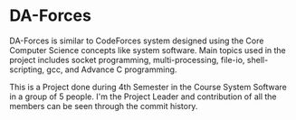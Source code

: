 # DA-Forces
DA-Forces is similar to CodeForces system designed using the Core Computer Science concepts like system software. Main topics used in the project includes socket programming, multi-processing, file-io, shell-scripting, gcc, and Advance C programming.

This is a Project done during 4th Semester in the Course System Software in a group of 5 people. I'm the Project Leader and contribution of all the members can be seen through the commit history.
